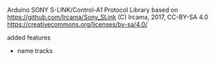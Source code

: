 Arduino SONY S-LINK/Control-A1 Protocol Library
	based on https://github.com/Ircama/Sony_SLink
  		(C) Ircama, 2017, CC-BY-SA 4.0 https://creativecommons.org/licenses/by-sa/4.0/

added features
- name tracks
